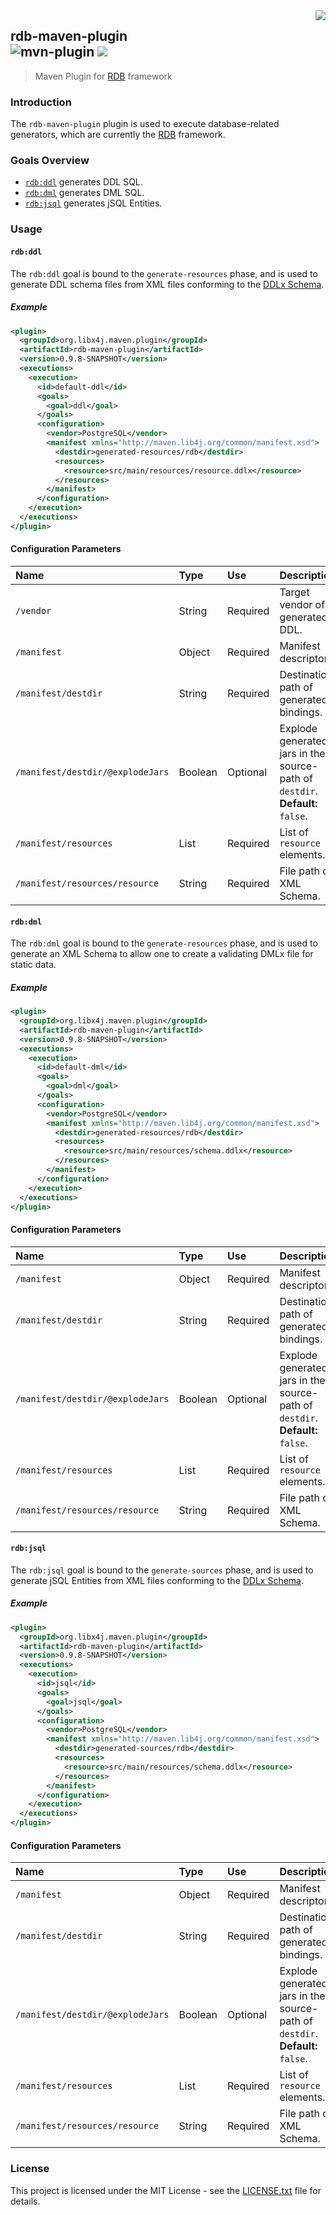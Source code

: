 <img src="https://www.cohesionfirst.org/logo.png" align="right">

## rdb-maven-plugin<br>![mvn-plugin][mvn-plugin] <a href="https://www.cohesionfirst.org/"><img src="https://img.shields.io/badge/CohesionFirst%E2%84%A2--blue.svg"></a>
> Maven Plugin for [RDB][rdb] framework

### Introduction

The `rdb-maven-plugin` plugin is used to execute database-related generators, which are currently the [RDB][rdb] framework.

### Goals Overview

* [`rdb:ddl`](#rdbddl) generates DDL SQL.
* [`rdb:dml`](#rdbdml) generates DML SQL.
* [`rdb:jsql`](#rdbjsql) generates jSQL Entities.

### Usage

#### `rdb:ddl`

The `rdb:ddl` goal is bound to the `generate-resources` phase, and is used to generate DDL schema files from XML files conforming to the [DDLx Schema][ddlx-schema].

##### Example

```xml
<plugin>
  <groupId>org.libx4j.maven.plugin</groupId>
  <artifactId>rdb-maven-plugin</artifactId>
  <version>0.9.8-SNAPSHOT</version>
  <executions>
    <execution>
      <id>default-ddl</id>
      <goals>
        <goal>ddl</goal>
      </goals>
      <configuration>
        <vendor>PostgreSQL</vendor>
        <manifest xmlns="http://maven.lib4j.org/common/manifest.xsd">
          <destdir>generated-resources/rdb</destdir>
          <resources>
            <resource>src/main/resources/resource.ddlx</resource>
          </resources>
        </manifest>
      </configuration>
    </execution>
  </executions>
</plugin>
```

#### Configuration Parameters

| Name                             | Type    | Use      | Description                                                                   |
|:---------------------------------|:--------|:---------|:------------------------------------------------------------------------------|
| `/vendor`                        | String  | Required | Target vendor of generated DDL.                                               |
| `/manifest`                      | Object  | Required | Manifest descriptor.                                                          |
| `/manifest/destdir`              | String  | Required | Destination path of generated bindings.                                       |
| `/manifest/destdir/@explodeJars` | Boolean | Optional | Explode generated jars in the source-path of `destdir`. **Default:** `false`. |
| `/manifest/resources`            | List    | Required | List of `resource` elements.                                                  |
| `/manifest/resources/resource`   | String  | Required | File path of XML Schema.                                                      |

#### `rdb:dml`

The `rdb:dml` goal is bound to the `generate-resources` phase, and is used to generate an XML Schema to allow one to create a validating DMLx file for static data.

##### Example

```xml
<plugin>
  <groupId>org.libx4j.maven.plugin</groupId>
  <artifactId>rdb-maven-plugin</artifactId>
  <version>0.9.8-SNAPSHOT</version>
  <executions>
    <execution>
      <id>default-dml</id>
      <goals>
        <goal>dml</goal>
      </goals>
      <configuration>
        <vendor>PostgreSQL</vendor>
        <manifest xmlns="http://maven.lib4j.org/common/manifest.xsd">
          <destdir>generated-resources/rdb</destdir>
          <resources>
            <resource>src/main/resources/schema.ddlx</resource>
          </resources>
        </manifest>
      </configuration>
    </execution>
  </executions>
</plugin>
```

#### Configuration Parameters

| Name                             | Type    | Use      | Description                                                                   |
|:---------------------------------|:--------|:---------|:------------------------------------------------------------------------------|
| `/manifest`                      | Object  | Required | Manifest descriptor.                                                          |
| `/manifest/destdir`              | String  | Required | Destination path of generated bindings.                                       |
| `/manifest/destdir/@explodeJars` | Boolean | Optional | Explode generated jars in the source-path of `destdir`. **Default:** `false`. |
| `/manifest/resources`            | List    | Required | List of `resource` elements.                                                  |
| `/manifest/resources/resource`   | String  | Required | File path of XML Schema.                                                      |

#### `rdb:jsql`

The `rdb:jsql` goal is bound to the `generate-sources` phase, and is used to generate jSQL Entities from XML files conforming to the [DDLx Schema][ddlx-schema].

##### Example

```xml
<plugin>
  <groupId>org.libx4j.maven.plugin</groupId>
  <artifactId>rdb-maven-plugin</artifactId>
  <version>0.9.8-SNAPSHOT</version>
  <executions>
    <execution>
      <id>jsql</id>
      <goals>
        <goal>jsql</goal>
      </goals>
      <configuration>
        <vendor>PostgreSQL</vendor>
        <manifest xmlns="http://maven.lib4j.org/common/manifest.xsd">
          <destdir>generated-sources/rdb</destdir>
          <resources>
            <resource>src/main/resources/schema.ddlx</resource>
          </resources>
        </manifest>
      </configuration>
    </execution>
  </executions>
</plugin>
```

#### Configuration Parameters

| Name                             | Type    | Use      | Description                                                                   |
|:---------------------------------|:--------|:---------|:------------------------------------------------------------------------------|
| `/manifest`                      | Object  | Required | Manifest descriptor.                                                          |
| `/manifest/destdir`              | String  | Required | Destination path of generated bindings.                                       |
| `/manifest/destdir/@explodeJars` | Boolean | Optional | Explode generated jars in the source-path of `destdir`. **Default:** `false`. |
| `/manifest/resources`            | List    | Required | List of `resource` elements.                                                  |
| `/manifest/resources/resource`   | String  | Required | File path of XML Schema.                                                      |

### License

This project is licensed under the MIT License - see the [LICENSE.txt](LICENSE.txt) file for details.

[mvn-plugin]: https://img.shields.io/badge/mvn-plugin-lightgrey.svg
[rdb]: https://github.com/libx4j/rdb
[ddlx-schema]: https://github.com/libx4j/rdb/blob/master/ddlx/src/main/resources/ddlx.xsd